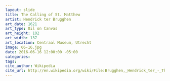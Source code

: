 ```yaml
---
layout: slide
title: The Calling of St. Matthew
artist: Hendrick ter Brugghen
art_date: 1621
art_type: Oil on Canvas
art_height: 102
art_width: 137
art_location: Centraal Museum, Utrecht
image: 06-16.jpg
date: 2016-06-16 12:00:00 -05:00
categories:
tags:
cite_author: Wikipedia
cite_url: http://en.wikipedia.org/wiki/File:Brugghen,_Hendrick_ter_-_The_Calling_of_St._Matthew_-_1621.jpg
---
```

